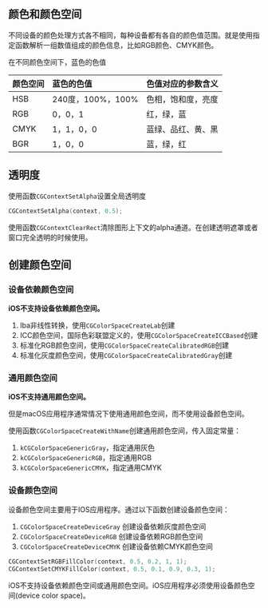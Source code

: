
## 颜色和颜色空间

不同设备的颜色处理方式各不相同，每种设备都有各自的颜色值范围。就是使用指定函数解析一组数值组成的颜色信息，比如RGB颜色、CMYK颜色。

在不同颜色空间下，蓝色的色值

|颜色空间|蓝色的色值|色值对应的参数含义|
|:---|:---|:---|
|HSB|240度，100%，100%|色相，饱和度，亮度|
|RGB|0，0，1|红，绿，蓝|
|CMYK|1，1，0，0|蓝绿、品红、黄、黑|
|BGR|1，0，0|蓝，绿，红|


## 透明度

使用函数`CGContextSetAlpha`设置全局透明度

```Objective-C
CGContextSetAlpha(context, 0.5);
```

使用函数`CGContextClearRect`清除图形上下文的alpha通道。在创建透明遮罩或者窗口完全透明的时候使用。

## 创建颜色空间

### 设备依赖颜色空间

**iOS不支持设备依赖颜色空间。**

1. lba非线性转换，使用`CGColorSpaceCreateLab`创建
2. ICC颜色空间，国际色彩联盟定义的，使用`CGColorSpaceCreateICCBased`创建
3. 标准化RGB颜色空间，使用`CGColorSpaceCreateCalibratedRGB`创建
4. 标准化灰度颜色空间，使用`CGColorSpaceCreateCalibratedGray`创建

### 通用颜色空间

**iOS不支持通用颜色空间。**

但是macOS应用程序通常情况下使用通用颜色空间，而不使用设备颜色空间。

使用函数`CGColorSpaceCreateWithName`创建通用颜色空间，传入固定常量：

1. `kCGColorSpaceGenericGray`，指定通用灰色
2. `kCGColorSpaceGenericRGB`，指定通用RGB
3. `kCGColorSpaceGenericCMYK`，指定通用CMYK

### 设备颜色空间

设备颜色空间主要用于IOS应用程序。通过以下函数创建设备颜色空间：

1. `CGColorSpaceCreateDeviceGray` 创建设备依赖灰度颜色空间
2. `CGColorSpaceCreateDeviceRGB` 创建设备依赖RGB颜色空间
3. `CGColorSpaceCreateDeviceCMYK` 创建设备依赖CMYK颜色空间





```Objective-C
CGContextSetRGBFillColor(context, 0.5, 0.2, 1, 1);
CGContextSetCMYKFillColor(context, 0.5, 0.1, 0.9, 0.3, 1);
```


iOS不支持设备依赖颜色空间或通用颜色空间。iOS应用程序必须使用设备颜色空间(device color space)。


